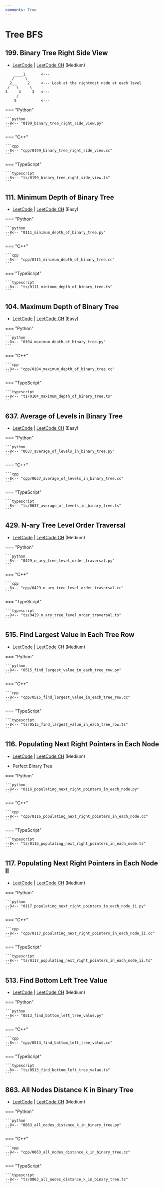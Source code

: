 ```yaml
---
comments: True
---
```


# Tree BFS

## 199. Binary Tree Right Side View

-  [LeetCode](https://leetcode.com/problems/binary-tree-right-side-view/) | [LeetCode CH](https://leetcode.cn/problems/binary-tree-right-side-view/) (Medium)

```plaintext
    ____1       <---
   /     \
  2__     2     <--- Look at the rightmost node at each level
 /   \     \
3     4     3   <---
     /
    5           <---
```

=== "Python"

    ```python
    --8<-- "0199_binary_tree_right_side_view.py"
    ```

=== "C++"

    ```cpp
    --8<-- "cpp/0199_binary_tree_right_side_view.cc"
    ```

=== "TypeScript"

    ```typescript
    --8<-- "ts/0199_binary_tree_right_side_view.ts"
    ```

## 111. Minimum Depth of Binary Tree

-  [LeetCode](https://leetcode.com/problems/minimum-depth-of-binary-tree/) | [LeetCode CH](https://leetcode.cn/problems/minimum-depth-of-binary-tree/) (Easy)

=== "Python"

    ```python
    --8<-- "0111_minimum_depth_of_binary_tree.py"
    ```

=== "C++"

    ```cpp
    --8<-- "cpp/0111_minimum_depth_of_binary_tree.cc"
    ```

=== "TypeScript"

    ```typescript
    --8<-- "ts/0111_minimum_depth_of_binary_tree.ts"
    ```

## 104. Maximum Depth of Binary Tree

-  [LeetCode](https://leetcode.com/problems/maximum-depth-of-binary-tree/) | [LeetCode CH](https://leetcode.cn/problems/maximum-depth-of-binary-tree/) (Easy)

=== "Python"

    ```python
    --8<-- "0104_maximum_depth_of_binary_tree.py"
    ```

=== "C++"

    ```cpp
    --8<-- "cpp/0104_maximum_depth_of_binary_tree.cc"
    ```

=== "TypeScript"

    ```typescript
    --8<-- "ts/0104_maximum_depth_of_binary_tree.ts"
    ```

## 637. Average of Levels in Binary Tree

-  [LeetCode](https://leetcode.com/problems/average-of-levels-in-binary-tree/) | [LeetCode CH](https://leetcode.cn/problems/average-of-levels-in-binary-tree/) (Easy)

=== "Python"

    ```python
    --8<-- "0637_average_of_levels_in_binary_tree.py"
    ```

=== "C++"

    ```cpp
    --8<-- "cpp/0637_average_of_levels_in_binary_tree.cc"
    ```

=== "TypeScript"

    ```typescript
    --8<-- "ts/0637_average_of_levels_in_binary_tree.ts"
    ```

## 429. N-ary Tree Level Order Traversal

-  [LeetCode](https://leetcode.com/problems/n-ary-tree-level-order-traversal/) | [LeetCode CH](https://leetcode.cn/problems/n-ary-tree-level-order-traversal/) (Medium)

=== "Python"

    ```python
    --8<-- "0429_n_ary_tree_level_order_traversal.py"
    ```

=== "C++"

    ```cpp
    --8<-- "cpp/0429_n_ary_tree_level_order_traversal.cc"
    ```

=== "TypeScript"

    ```typescript
    --8<-- "ts/0429_n_ary_tree_level_order_traversal.ts"
    ```

## 515. Find Largest Value in Each Tree Row

-  [LeetCode](https://leetcode.com/problems/find-largest-value-in-each-tree-row/) | [LeetCode CH](https://leetcode.cn/problems/find-largest-value-in-each-tree-row/) (Medium)

=== "Python"

    ```python
    --8<-- "0515_find_largest_value_in_each_tree_row.py"
    ```

=== "C++"

    ```cpp
    --8<-- "cpp/0515_find_largest_value_in_each_tree_row.cc"
    ```

=== "TypeScript"

    ```typescript
    --8<-- "ts/0515_find_largest_value_in_each_tree_row.ts"
    ```

## 116. Populating Next Right Pointers in Each Node

-  [LeetCode](https://leetcode.com/problems/populating-next-right-pointers-in-each-node/) | [LeetCode CH](https://leetcode.cn/problems/populating-next-right-pointers-in-each-node/) (Medium)

-   Perfect Binary Tree

=== "Python"

    ```python
    --8<-- "0116_populating_next_right_pointers_in_each_node.py"
    ```

=== "C++"

    ```cpp
    --8<-- "cpp/0116_populating_next_right_pointers_in_each_node.cc"
    ```

=== "TypeScript"

    ```typescript
    --8<-- "ts/0116_populating_next_right_pointers_in_each_node.ts"
    ```

## 117. Populating Next Right Pointers in Each Node II

-  [LeetCode](https://leetcode.com/problems/populating-next-right-pointers-in-each-node-ii/) | [LeetCode CH](https://leetcode.cn/problems/populating-next-right-pointers-in-each-node-ii/) (Medium)

=== "Python"

    ```python
    --8<-- "0117_populating_next_right_pointers_in_each_node_ii.py"
    ```

=== "C++"

    ```cpp
    --8<-- "cpp/0117_populating_next_right_pointers_in_each_node_ii.cc"
    ```

=== "TypeScript"

    ```typescript
    --8<-- "ts/0117_populating_next_right_pointers_in_each_node_ii.ts"
    ```

## 513. Find Bottom Left Tree Value

-  [LeetCode](https://leetcode.com/problems/find-bottom-left-tree-value/) | [LeetCode CH](https://leetcode.cn/problems/find-bottom-left-tree-value/) (Medium)

=== "Python"

    ```python
    --8<-- "0513_find_bottom_left_tree_value.py"
    ```

=== "C++"

    ```cpp
    --8<-- "cpp/0513_find_bottom_left_tree_value.cc"
    ```

=== "TypeScript"

    ```typescript
    --8<-- "ts/0513_find_bottom_left_tree_value.ts"
    ```

## 863. All Nodes Distance K in Binary Tree

-  [LeetCode](https://leetcode.com/problems/all-nodes-distance-k-in-binary-tree/) | [LeetCode CH](https://leetcode.cn/problems/all-nodes-distance-k-in-binary-tree/) (Medium)

=== "Python"

    ```python
    --8<-- "0863_all_nodes_distance_k_in_binary_tree.py"
    ```

=== "C++"

    ```cpp
    --8<-- "cpp/0863_all_nodes_distance_k_in_binary_tree.cc"
    ```

=== "TypeScript"

    ```typescript
    --8<-- "ts/0863_all_nodes_distance_k_in_binary_tree.ts"
    ```
